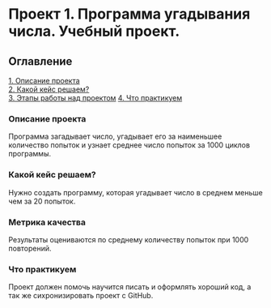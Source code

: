 # Проект 1. Программа угадывания числа. Учебный проект.

## Оглавление  
[1. Описание проекта](.README.md#Описание-проекта)  
[2. Какой кейс решаем?](.README.md#Какой-кейс-решаем)  
[3. Этапы работы над проектом](.README.md#Метрика-качества)
[4. Что практикуем](README.md#Что-практикуем)


### Описание проекта    
Программа загадывает число, угадывает его за наименьшее количество попыток и узнает среднее число попыток за 1000 циклов программы.

### Какой кейс решаем?    
Нужно создать программу, которая угадывает число в среднем меньше чем за 20 попыток.

### Метрика качества     
Результаты оцениваются по среднему количеству попыток при 1000 повторений.

### Что практикуем   
Проект должен помочь научится писать и оформлять хороший код, а так же cихронизировать проект c GitHub.
